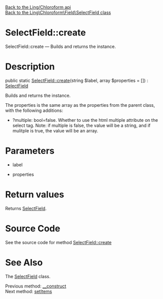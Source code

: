 [Back to the Ling/Chloroform api](https://github.com/lingtalfi/Chloroform/blob/master/doc/api/Ling/Chloroform.md)<br>
[Back to the Ling\Chloroform\Field\SelectField class](https://github.com/lingtalfi/Chloroform/blob/master/doc/api/Ling/Chloroform/Field/SelectField.md)


SelectField::create
================



SelectField::create — Builds and returns the instance.




Description
================


public static [SelectField::create](https://github.com/lingtalfi/Chloroform/blob/master/doc/api/Ling/Chloroform/Field/SelectField/create.md)(string $label, array $properties = []) : [SelectField](https://github.com/lingtalfi/Chloroform/blob/master/doc/api/Ling/Chloroform/Field/SelectField.md)




Builds and returns the instance.


The properties is the same array as the properties from the parent class,
with the following additions:

- ?multiple: bool=false. Whether to use the html multiple attribute on the select tag.
     Note: if multiple is false, the value will be a string, and if mulitple is true,
     the value will be an array.




Parameters
================


- label

    

- properties

    


Return values
================

Returns [SelectField](https://github.com/lingtalfi/Chloroform/blob/master/doc/api/Ling/Chloroform/Field/SelectField.md).








Source Code
===========
See the source code for method [SelectField::create](https://github.com/lingtalfi/Chloroform/blob/master/Field/SelectField.php#L65-L69)


See Also
================

The [SelectField](https://github.com/lingtalfi/Chloroform/blob/master/doc/api/Ling/Chloroform/Field/SelectField.md) class.

Previous method: [__construct](https://github.com/lingtalfi/Chloroform/blob/master/doc/api/Ling/Chloroform/Field/SelectField/__construct.md)<br>Next method: [setItems](https://github.com/lingtalfi/Chloroform/blob/master/doc/api/Ling/Chloroform/Field/SelectField/setItems.md)<br>

